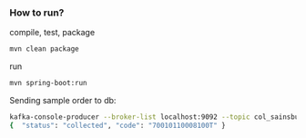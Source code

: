 ### How to run?
compile, test, package
```bash
mvn clean package
```

run
```bash
mvn spring-boot:run
```

Sending sample order to db:
```bash
kafka-console-producer --broker-list localhost:9092 --topic col_sainsburys_logistics_delivery_clothing_dispatched
{  "status": "collected", "code": "70010110008100T" }
```

